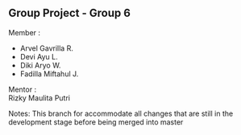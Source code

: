 ## Group Project - Group 6 
Member :  
- Arvel Gavrilla R.  
- Devi Ayu L.    
- Diki Aryo W.  
- Fadilla Miftahul J.  
  
Mentor :  
Rizky Maulita Putri
  
Notes: This branch for accommodate all changes that are still in the development stage before being merged into master  
